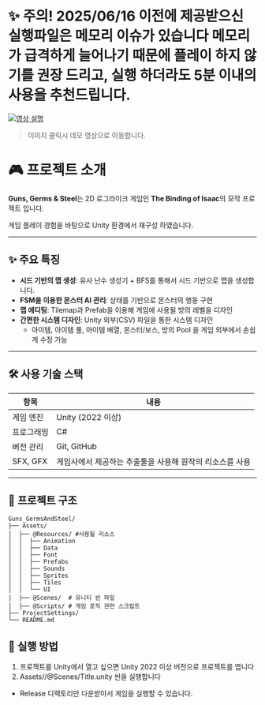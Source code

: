# ✨ 주의! 2025/06/16 이전에 제공받으신 실행파일은 메모리 이슈가 있습니다 메모리가 급격하게 늘어나기 때문에 플레이 하지 않기를 권장 드리고, 실행 하더라도 5분 이내의 사용을 추천드립니다. 

[![영상 설명](https://img.youtube.com/vi/X_B_yyo6mb8/0.jpg)](https://www.youtube.com/watch?v=X_B_yyo6mb8)
>이미지 클릭시 데모 영상으로 이동합니다.
# 🎮 프로젝트 소개

**Guns, Germs & Steel**는 2D 로그라이크 게임인 **The Binding of Isaac**의 모작 프로젝트 입니다.

게임 플레이 경험을 바탕으로 Unity 환경에서 재구성 하였습니다.

---

## ✨ 주요 특징

-  **시드 기반의 맵 생성**: 유사 난수 생성기 + BFS를 통해서 시드 기반으로 맵을 생성합니다.  
-  **FSM을 이용한 몬스터 AI 관리**: 상태를 기반으로 몬스터의 행동 구현
-  **맵 에디팅**:  Tilemap과 Prefab을 이용해 게임에 사용될 방의 레벨을 디자인
-  **간편한 시스템 디자인**:  Unity 외부(CSV) 파일을 통한 시스템 디자인
    - 아이템, 아이템 풀, 아이템 배열, 몬스터/보스,  방의 Pool 을 게임 외부에서 손쉽게 수정 가능
---

## 🛠️ 사용 기술 스택

| 항목       | 내용                     |
|------------|--------------------------|
| 게임 엔진   | Unity (2022 이상)        |
| 프로그래밍 | C#                       |
| 버전 관리   | Git, GitHub              |
| SFX, GFX   | 게임사에서 제공하는 추출툴을 사용해 원작의 리소스를 사용 |

---

## 📁 프로젝트 구조
```
Guns_GermsAndSteel/
├── Assets/ 
│  ├── @Resources/ #사용될 리소스
│  │  ├── Animation
│  │  ├── Data
│  │  ├── Font
│  │  ├── Prefabs
│  │  ├── Sounds
│  │  ├── Sprites
│  │  ├── Tiles
│  │  └── UI
│  ├── @Scenes/  # 유니티 씬 파일
│  ├── @Scripts/ # 게임 로직 관련 스크립트
├── ProjectSettings/
└── README.md
```
## 🚀 실행 방법

1. 프로젝트를 Unity에서 열고 싶으면 Unity 2022 이상 버전으로 프로젝트를 엽니다
2. Assets//@Scenes/Title.unity 씬을 실행합니다
- Release 디렉토리만 다운받아서 게임을 실행할 수 있습니다.
